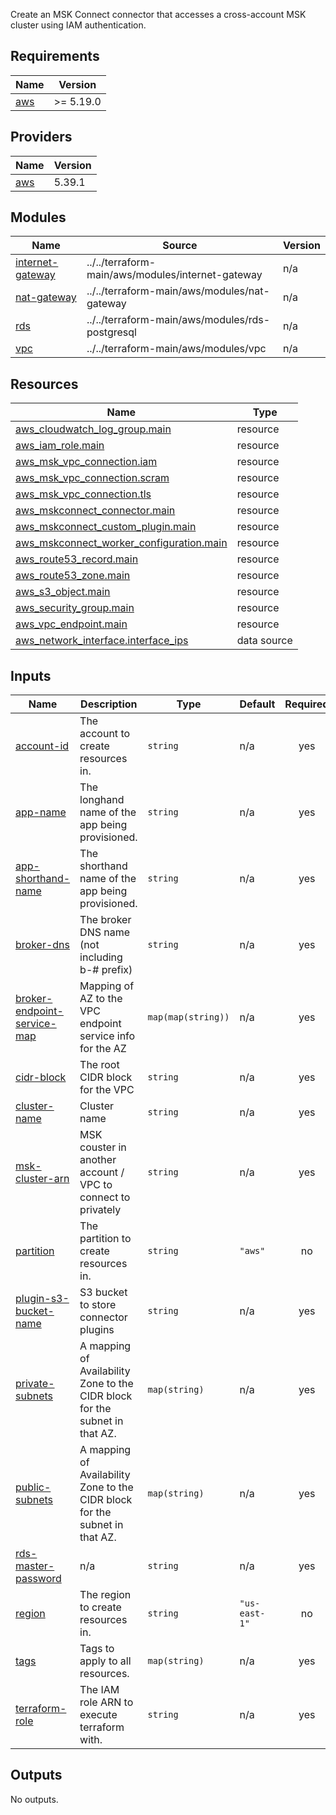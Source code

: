   Create an MSK Connect connector that accesses a cross-account MSK cluster using IAM authentication.

## Requirements

| Name | Version |
|------|---------|
| <a name="requirement_aws"></a> [aws](#requirement\_aws) | >= 5.19.0 |

## Providers

| Name | Version |
|------|---------|
| <a name="provider_aws"></a> [aws](#provider\_aws) | 5.39.1 |

## Modules

| Name | Source | Version |
|------|--------|---------|
| <a name="module_internet-gateway"></a> [internet-gateway](#module\_internet-gateway) | ../../terraform-main/aws/modules/internet-gateway | n/a |
| <a name="module_nat-gateway"></a> [nat-gateway](#module\_nat-gateway) | ../../terraform-main/aws/modules/nat-gateway | n/a |
| <a name="module_rds"></a> [rds](#module\_rds) | ../../terraform-main/aws/modules/rds-postgresql | n/a |
| <a name="module_vpc"></a> [vpc](#module\_vpc) | ../../terraform-main/aws/modules/vpc | n/a |

## Resources

| Name | Type |
|------|------|
| [aws_cloudwatch_log_group.main](https://registry.terraform.io/providers/hashicorp/aws/latest/docs/resources/cloudwatch_log_group) | resource |
| [aws_iam_role.main](https://registry.terraform.io/providers/hashicorp/aws/latest/docs/resources/iam_role) | resource |
| [aws_msk_vpc_connection.iam](https://registry.terraform.io/providers/hashicorp/aws/latest/docs/resources/msk_vpc_connection) | resource |
| [aws_msk_vpc_connection.scram](https://registry.terraform.io/providers/hashicorp/aws/latest/docs/resources/msk_vpc_connection) | resource |
| [aws_msk_vpc_connection.tls](https://registry.terraform.io/providers/hashicorp/aws/latest/docs/resources/msk_vpc_connection) | resource |
| [aws_mskconnect_connector.main](https://registry.terraform.io/providers/hashicorp/aws/latest/docs/resources/mskconnect_connector) | resource |
| [aws_mskconnect_custom_plugin.main](https://registry.terraform.io/providers/hashicorp/aws/latest/docs/resources/mskconnect_custom_plugin) | resource |
| [aws_mskconnect_worker_configuration.main](https://registry.terraform.io/providers/hashicorp/aws/latest/docs/resources/mskconnect_worker_configuration) | resource |
| [aws_route53_record.main](https://registry.terraform.io/providers/hashicorp/aws/latest/docs/resources/route53_record) | resource |
| [aws_route53_zone.main](https://registry.terraform.io/providers/hashicorp/aws/latest/docs/resources/route53_zone) | resource |
| [aws_s3_object.main](https://registry.terraform.io/providers/hashicorp/aws/latest/docs/resources/s3_object) | resource |
| [aws_security_group.main](https://registry.terraform.io/providers/hashicorp/aws/latest/docs/resources/security_group) | resource |
| [aws_vpc_endpoint.main](https://registry.terraform.io/providers/hashicorp/aws/latest/docs/resources/vpc_endpoint) | resource |
| [aws_network_interface.interface_ips](https://registry.terraform.io/providers/hashicorp/aws/latest/docs/data-sources/network_interface) | data source |

## Inputs

| Name | Description | Type | Default | Required |
|------|-------------|------|---------|:--------:|
| <a name="input_account-id"></a> [account-id](#input\_account-id) | The account to create resources in. | `string` | n/a | yes |
| <a name="input_app-name"></a> [app-name](#input\_app-name) | The longhand name of the app being provisioned. | `string` | n/a | yes |
| <a name="input_app-shorthand-name"></a> [app-shorthand-name](#input\_app-shorthand-name) | The shorthand name of the app being provisioned. | `string` | n/a | yes |
| <a name="input_broker-dns"></a> [broker-dns](#input\_broker-dns) | The broker DNS name (not including b-# prefix) | `string` | n/a | yes |
| <a name="input_broker-endpoint-service-map"></a> [broker-endpoint-service-map](#input\_broker-endpoint-service-map) | Mapping of AZ to the VPC endpoint service info for the AZ | `map(map(string))` | n/a | yes |
| <a name="input_cidr-block"></a> [cidr-block](#input\_cidr-block) | The root CIDR block for the VPC | `string` | n/a | yes |
| <a name="input_cluster-name"></a> [cluster-name](#input\_cluster-name) | Cluster name | `string` | n/a | yes |
| <a name="input_msk-cluster-arn"></a> [msk-cluster-arn](#input\_msk-cluster-arn) | MSK couster in another account / VPC to connect to privately | `string` | n/a | yes |
| <a name="input_partition"></a> [partition](#input\_partition) | The partition to create resources in. | `string` | `"aws"` | no |
| <a name="input_plugin-s3-bucket-name"></a> [plugin-s3-bucket-name](#input\_plugin-s3-bucket-name) | S3 bucket to store connector plugins | `string` | n/a | yes |
| <a name="input_private-subnets"></a> [private-subnets](#input\_private-subnets) | A mapping of Availability Zone to the CIDR block for the subnet in that AZ. | `map(string)` | n/a | yes |
| <a name="input_public-subnets"></a> [public-subnets](#input\_public-subnets) | A mapping of Availability Zone to the CIDR block for the subnet in that AZ. | `map(string)` | n/a | yes |
| <a name="input_rds-master-password"></a> [rds-master-password](#input\_rds-master-password) | n/a | `string` | n/a | yes |
| <a name="input_region"></a> [region](#input\_region) | The region to create resources in. | `string` | `"us-east-1"` | no |
| <a name="input_tags"></a> [tags](#input\_tags) | Tags to apply to all resources. | `map(string)` | n/a | yes |
| <a name="input_terraform-role"></a> [terraform-role](#input\_terraform-role) | The IAM role ARN to execute terraform with. | `string` | n/a | yes |

## Outputs

No outputs.
